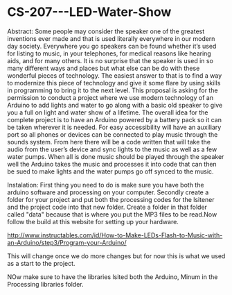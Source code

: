 # CS-207---LED-Water-Show
Abstract: Some people may consider the speaker one of the greatest inventions ever made and that is used literally everywhere in our modern day society. Everywhere you go speakers can be found whether it’s used for listing to music, in your telephones, for medical reasons like hearing aids, and for many others. It is no surprise that the speaker is used in so many different ways and places but what else can be do with these wonderful pieces of technology. The easiest answer to that is to find a way to modernize this piece of technology and give it some flare by using skills in programming to bring it to the next level. This proposal is asking for the permission to conduct a project where we use modern technology of an Arduino to add lights and water to go along with a basic old speaker to give you a full on light and water show of a lifetime. The overall idea for the complete project is to have an Arduino powered by a battery pack so it can be taken wherever it is needed. For easy accessibility will have an auxiliary port so all phones or devices can be connected to play music through the sounds system. From here there will be a code written that will take the audio from the user’s device and sync lights to the music as well as a few water pumps. When all is done music should be played through the speaker well the Arduino takes the music and processes it into code that can then be sued to make lights and the water pumps go off synced to the music.

Instalation: First thing you need to do is make sure you have both the arduino software and processing on your computer. Secondly create a folder for your project and put both the processing codes for the lsitener and the project code into that new folder. Create a folder in that folder called "data" because that is where you put the MP3 files to be read.Now follow the build at this website for setting up your hardware.

http://www.instructables.com/id/How-to-Make-LEDs-Flash-to-Music-with-an-Arduino/step3/Program-your-Arduino/

This will change once we do more changes but for now this is what we used as a start to the project.

NOw make sure to have the libraries lsited both the Arduino, Minum in the Processing libraries folder.
